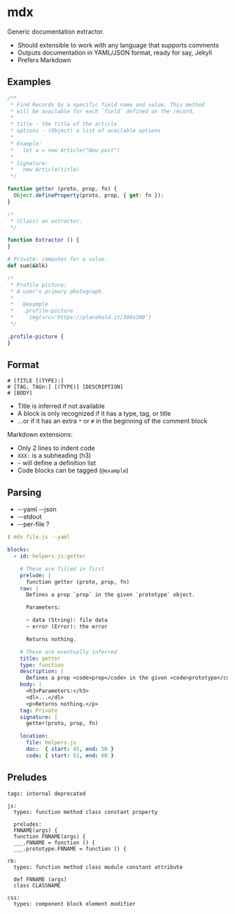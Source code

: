 # mdx

Generic documentation extractor.

* Should extensible to work with any language that supports comments
* Outputs documentation in YAML/JSON format, ready for say, Jekyll
* Prefers Markdown

## Examples

```js
/**
 * Find Records by a specific field name and value. This method
 * will be available for each `field` defined on the record.
 *
 * title - the title of the article
 * options - (Object) a list of available options
 *
 * Example:
 *   let a = new Article("New post")
 *
 * Signature:
 *   new Article(title)
 */

function getter (proto, prop, fn) {
  Object.defineProperty(proto, prop, { get: fn });
}

/*
 * (Class) an extractor.
 */

function Extractor () {
}
```

```rb
# Private: computes for a value.
def sum(&blk)
```

```css
/*
 * Profile picture:
 * A user's primary photograph.
 *
 *   @example
 *   .profile-picture
 *     img(src='https://placehold.it/300x300')
 */

.profile-picture {
}
```

## Format

```
# [TITLE [(TYPE):]
# [TAG, TAGn:] [(TYPE)] [DESCRIPTION]
# [BODY]
```

* Title is inferred if not available
* A block is only recognized if it has a type, tag, or title
* ...or if it has an extra `*` or `#` in the beginning of the comment block

Markdown extensions:

* Only 2 lines to indent code
* `XXX:` is a subheading (h3)
* `~` will define a definition list
* Code blocks can be tagged (`@example`)

## Parsing

* --yaml --json
* --stdout
* --per-file ?

```yml
$ mdx file.js --yaml

blocks:
  - id: helpers.js:getter

    # These are filled in first
    prelude: |
      function getter (proto, prop, fn)
    raw: |
      Defines a prop `prop` in the given `prototype` object.

      Parameters:

      ~ data (String): file data
      ~ error (Error): the error

      Returns nothing.

    # These are eventually inferred
    title: getter
    type: function
    description: |
      Defines a prop <code>prop</code> in the given <code>prototype</code> object.
    body: |
      <h3>Parameters:</h3>
      <dl>...</dl>
      <p>Returns nothing.</p>
    tag: Private
    signature: |
      getter(proto, prop, fn)

    location:
      file: helpers.js
      doc:  { start: 45, end: 50 }
      code: { start: 51, end: 60 }
```

## Preludes

```
tags: internal deprecated

js:
  types: function method class constant property

  preludes:
  FNNAME(args) {
  function FNNAME(args) {
  ___.FNNAME = function () {
  ___.prototype.FNNAME = function () {

rb:
  types: function method class module constant attribute

  def FNNAME (args)
  class CLASSNAME

css:
  types: component block element modifier
```
